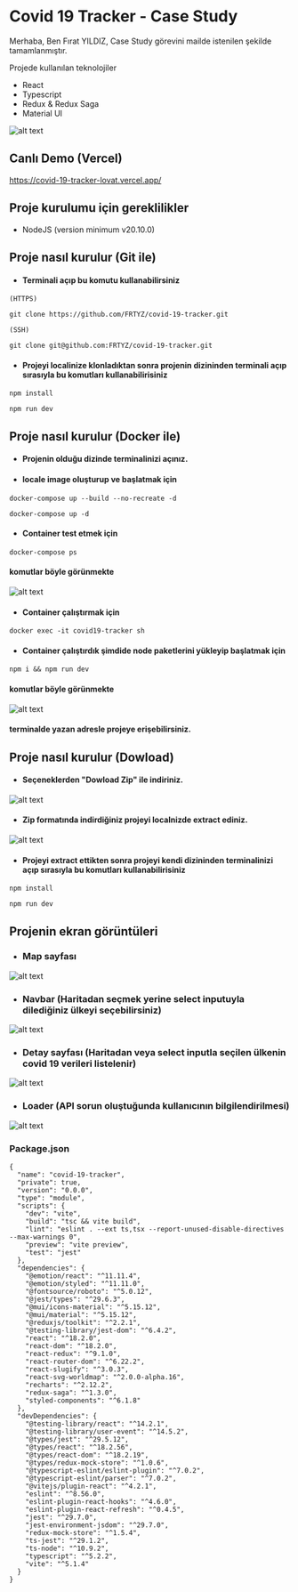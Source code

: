 # Covid 19 Tracker - Case Study

Merhaba,
Ben Fırat YILDIZ,
Case Study görevini mailde istenilen şekilde tamamlanmıştır.

Projede kullanılan teknolojiler
* React
* Typescript
* Redux & Redux Saga
* Material UI

![alt text](https://github.com/FRTYZ/covid-19-tracker/blob/main/public/home.png?raw=true)

## Canlı Demo (Vercel)

https://covid-19-tracker-lovat.vercel.app/

## Proje kurulumu için gereklilikler
* NodeJS (version minimum v20.10.0)

## Proje nasıl kurulur (Git ile)

* #### Terminali açıp bu komutu kullanabilirsiniz

```
(HTTPS)

git clone https://github.com/FRTYZ/covid-19-tracker.git

(SSH)

git clone git@github.com:FRTYZ/covid-19-tracker.git
```

* #### Projeyi localinize klonladıktan sonra projenin dizininden terminali açıp sırasıyla bu komutları kullanabilirisiniz

```
npm install
```
```
npm run dev
```
## Proje nasıl kurulur (Docker ile)
* #### Projenin olduğu dizinde terminalinizi açınız.
* #### locale image oluşturup ve başlatmak için
```
docker-compose up --build --no-recreate -d
```
```
docker-compose up -d
```

* #### Container test etmek için
```
docker-compose ps
```

#### komutlar böyle görünmekte
![alt text](https://github.com/FRTYZ/covid-19-tracker/blob/main/public/1-docker-compose.png?raw=true)

* #### Container çalıştırmak için

```
docker exec -it covid19-tracker sh
```
* #### Container çalıştırdık şimdide node paketlerini yükleyip başlatmak için

```
npm i && npm run dev
```

#### komutlar böyle görünmekte
![alt text](https://github.com/FRTYZ/covid-19-tracker/blob/main/public/2-docker-start.png?raw=true)

#### terminalde yazan adresle projeye erişebilirsiniz.


## Proje nasıl kurulur (Dowload)

* #### Seçeneklerden "Dowload Zip" ile indiriniz.

![alt text](https://github.com/FRTYZ/covid-19-tracker/blob/main/public/download.png?raw=true)

* #### Zip formatında indirdiğiniz projeyi localnizde extract ediniz.

![alt text](https://github.com/FRTYZ/covid-19-tracker/blob/main/public/extract-zip.png?raw=true)

* #### Projeyi extract ettikten sonra projeyi kendi dizininden terminalinizi açıp sırasıyla bu komutları kullanabilirisiniz

```
npm install
```
```
npm run dev
```

## Projenin ekran görüntüleri

* ### Map sayfası

![alt text](https://github.com/FRTYZ/covid-19-tracker/blob/main/public/home.png?raw=true)

* ### Navbar (Haritadan seçmek yerine select inputuyla dilediğiniz ülkeyi seçebilirsiniz)

![alt text](https://github.com/FRTYZ/covid-19-tracker/blob/main/public/select.png?raw=true)

* ### Detay sayfası (Haritadan veya select inputla seçilen ülkenin covid 19 verileri listelenir)

![alt text](https://github.com/FRTYZ/covid-19-tracker/blob/main/public/detail.png?raw=true)

* ### Loader (API sorun oluştuğunda kullanıcının bilgilendirilmesi)
![alt text](https://github.com/FRTYZ/covid-19-tracker/blob/main/public/loader.png?raw=true)


### Package.json
```
{
  "name": "covid-19-tracker",
  "private": true,
  "version": "0.0.0",
  "type": "module",
  "scripts": {
    "dev": "vite",
    "build": "tsc && vite build",
    "lint": "eslint . --ext ts,tsx --report-unused-disable-directives --max-warnings 0",
    "preview": "vite preview",
    "test": "jest"
  },
  "dependencies": {
    "@emotion/react": "^11.11.4",
    "@emotion/styled": "^11.11.0",
    "@fontsource/roboto": "^5.0.12",
    "@jest/types": "^29.6.3",
    "@mui/icons-material": "^5.15.12",
    "@mui/material": "^5.15.12",
    "@reduxjs/toolkit": "^2.2.1",
    "@testing-library/jest-dom": "^6.4.2",
    "react": "^18.2.0",
    "react-dom": "^18.2.0",
    "react-redux": "^9.1.0",
    "react-router-dom": "^6.22.2",
    "react-slugify": "^3.0.3",
    "react-svg-worldmap": "^2.0.0-alpha.16",
    "recharts": "^2.12.2",
    "redux-saga": "^1.3.0",
    "styled-components": "^6.1.8"
  },
  "devDependencies": {
    "@testing-library/react": "^14.2.1",
    "@testing-library/user-event": "^14.5.2",
    "@types/jest": "^29.5.12",
    "@types/react": "^18.2.56",
    "@types/react-dom": "^18.2.19",
    "@types/redux-mock-store": "^1.0.6",
    "@typescript-eslint/eslint-plugin": "^7.0.2",
    "@typescript-eslint/parser": "^7.0.2",
    "@vitejs/plugin-react": "^4.2.1",
    "eslint": "^8.56.0",
    "eslint-plugin-react-hooks": "^4.6.0",
    "eslint-plugin-react-refresh": "^0.4.5",
    "jest": "^29.7.0",
    "jest-environment-jsdom": "^29.7.0",
    "redux-mock-store": "^1.5.4",
    "ts-jest": "^29.1.2",
    "ts-node": "^10.9.2",
    "typescript": "^5.2.2",
    "vite": "^5.1.4"
  }
}
```